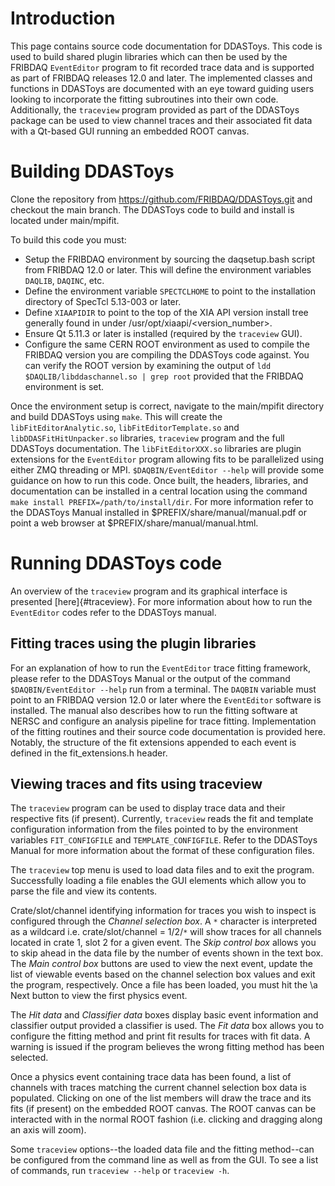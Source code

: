 # Introduction
This page contains source code documentation for DDASToys. This code is used to build shared plugin libraries which can then be used by the FRIBDAQ `EventEditor` program to fit recorded trace data and is supported as part of FRIBDAQ releases 12.0 and later. The implemented classes and functions in DDASToys are documented with an eye toward guiding users looking to incorporate the fitting subroutines into their own code. Additionally, the `traceview` program provided as part of the DDASToys package can be used to view channel traces and their associated fit data with a Qt-based GUI running an embedded ROOT canvas.

# Building DDASToys
Clone the repository from https://github.com/FRIBDAQ/DDASToys.git and checkout the main branch. The DDASToys code to build and install is located under main/mpifit.

To build this code you must:

- Setup the FRIBDAQ environment by sourcing the daqsetup.bash script from FRIBDAQ 12.0 or later. This will define the environment variables `DAQLIB`, `DAQINC`, etc.
- Define the environment variable `SPECTCLHOME` to point to the installation directory of SpecTcl 5.13-003 or later.
- Define `XIAAPIDIR` to point to the top of the XIA API version install tree generally found in under /usr/opt/xiaapi/<version_number>.
- Ensure Qt 5.11.3 or later is installed (required by the `traceview` GUI).
- Configure the same CERN ROOT environment as used to compile the FRIBDAQ version you are compiling the DDASToys code against. You can verify the ROOT version by examining the output of `ldd $DAQLIB/libddaschannel.so | grep root` provided that the FRIBDAQ environment is set.

Once the environment setup is correct, navigate to the main/mpifit directory and build DDASToys using `make`. This will create the `libFitEditorAnalytic.so`, `libFitEditorTemplate.so` and `libDDASFitHitUnpacker.so` libraries, `traceview` program and the full DDASToys documentation. The `libFitEditorXXX.so` libraries are plugin extensions for the `EventEditor` program allowing fits to be parallelized using either ZMQ threading or MPI. `$DAQBIN/EventEditor --help` will provide some guidance on how to run this code. Once built, the headers, libraries, and documentation can be installed in a central location using the command `make install PREFIX=/path/to/install/dir`. For more information refer to the DDASToys Manual installed in $PREFIX/share/manual/manual.pdf or point a web browser at $PREFIX/share/manual/manual.html.

# Running DDASToys code
An overview of the `traceview` program and its graphical interface is presented [here]{#traceview}. For more information about how to run the `EventEditor` codes refer to the DDASToys manual.

## Fitting traces using the plugin libraries
For an explanation of how to run the `EventEditor` trace fitting framework, please refer to the DDASToys Manual or the output of the command `$DAQBIN/EventEditor --help` run from a terminal. The `DAQBIN` variable must point to an FRIBDAQ version 12.0 or later where the `EventEditor` software is installed. The manual also describes how to run the fitting software at NERSC and configure an analysis pipeline for trace fitting. Implementation of the fitting routines and their source code documentation is provided here. Notably, the structure of the fit extensions appended to each event is defined in the fit_extensions.h header.

## Viewing traces and fits using traceview <a id="traceview"></a>
The `traceview` program can be used to display trace data and their respective fits (if present). Currently, `traceview` reads the fit and template configuration information from the files pointed to by the environment variables `FIT_CONFIGFILE` and `TEMPLATE_CONFIGFILE`. Refer to the DDASToys Manual for more information about the format of these configuration files.

The `traceview` top menu is used to load data files and to exit the program. Successfully loading a file enables the GUI elements which allow you to parse the file and view its contents.

Crate/slot/channel identifying information for traces you wish to inspect is configured through the <em>Channel selection box</em>. A `*` character is interpreted as a wildcard i.e. crate/slot/channel = 1/2/`*` will show traces for all channels located in crate 1, slot 2 for a given event. The <em>Skip control box</em> allows you to skip ahead in the data file by the number of events shown in the text box. The <em>Main control box</em> buttons are used to view the next event, update the list of viewable events based on the channel selection box values and exit the program, respectively. Once a file has been loaded, you must hit the \a Next button to view the first physics event.

The <em>Hit data</em> and <em>Classifier data</em> boxes display basic event information and classifier output provided a classifier is used. The <em>Fit data</em> box allows you to configure the fitting method and print fit results for traces with fit data. A warning is issued if the program believes the wrong fitting method has been selected.

Once a physics event containing trace data has been found, a list of channels with traces matching the current channel selection box data is populated. Clicking on one of the list members will draw the trace and its fits (if present) on the embedded ROOT canvas. The ROOT canvas can be interacted with in the normal ROOT fashion (i.e. clicking and dragging along an axis will zoom). 

Some `traceview` options--the loaded data file and the fitting method--can be configured from the command line as well as from the GUI. To see a list of commands, run `traceview --help` or `traceview -h`.